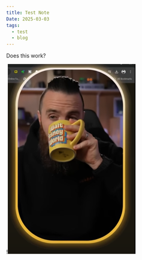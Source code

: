 ```yaml
---
title: Test Note
Date: 2025-03-03
tags:
  - test
  - blog
---
```

Does this work?

!![Image Description](/images/Pasted%20image%2020250303094436.png)